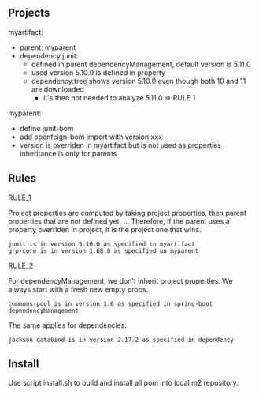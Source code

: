 ## Projects

myartifact:
- parent: myparent
- dependency junit:
    - defined in parent dependencyManagement, default version is 5.11.0
    - used version 5.10.0 is defined in property
    - dependency:tree shows version 5.10.0 even though both 10 and 11 are downloaded
        - it's then not needed to analyze 5.11.0 => RULE 1

myparent:
- define junit-bom
- add openfeign-bom import with version xxx
- version is overriden in myartifact but is not used as properties inheritance is only for parents

## Rules

RULE_1

Project properties are computed by taking project properties, then parent properties that are not defined yet, ...
Therefore, if the parent uses a property overriden in project, it is the project one that wins.

    junit is in version 5.10.0 as specified in myartifact
    grp-core is in version 1.68.0 as specified un myparent

RULE_2

For dependencyManagement, we don't inherit project properties.
We always start with a fresh new empty props.

    commons-pool is in version 1.6 as specified in spring-boot dependencyManagement

The same applies for dependencies.

    jackson-databind is in version 2.17.2 as specified in dependency


## Install

Use script install.sh to build and install all pom into local m2 repository.
